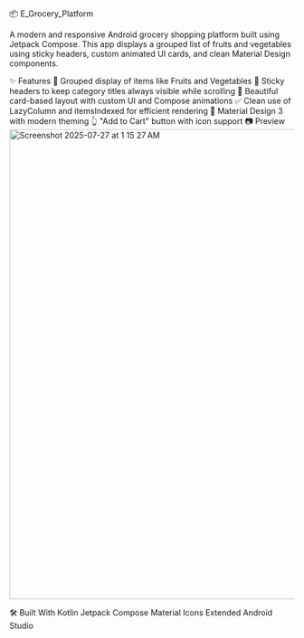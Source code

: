 📦 E_Grocery_Platform

A modern and responsive Android grocery shopping platform built using Jetpack Compose.
This app displays a grouped list of fruits and vegetables using sticky headers, custom animated UI cards, and clean Material Design components.

✨ Features
🛒 Grouped display of items like Fruits and Vegetables
📌 Sticky headers to keep category titles always visible while scrolling
🎨 Beautiful card-based layout with custom UI and Compose animations
✅ Clean use of LazyColumn and itemsIndexed for efficient rendering
🎯 Material Design 3 with modern theming
👆 "Add to Cart" button with icon support
📷 Preview
<img width="1106" height="831" alt="Screenshot 2025-07-27 at 1 15 27 AM" src="https://github.com/user-attachments/assets/89ac9354-a9d3-44a0-ab66-925445190608" />

🛠️ Built With
Kotlin
Jetpack Compose
Material Icons Extended
Android Studio
